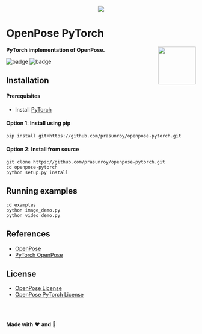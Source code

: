<p align='center'>
  <img src='https://github.com/prasunroy/openpose-pytorch/raw/master/assets/image_1.jpg' />
</p>

# OpenPose PyTorch
**PyTorch implementation of OpenPose.**
<img align='right' height='100' src='https://github.com/prasunroy/openpose-pytorch/blob/master/assets/logo.png' />

![badge](https://github.com/prasunroy/openpose-pytorch/blob/master/assets/badge_1.svg)
![badge](https://github.com/prasunroy/openpose-pytorch/blob/master/assets/badge_2.svg)

## Installation
#### Prerequisites
* Install [PyTorch](https://pytorch.org/get-started/locally/)
#### Option 1: Install using pip
```
pip install git+https://github.com/prasunroy/openpose-pytorch.git
```
#### Option 2: Install from source
```
git clone https://github.com/prasunroy/openpose-pytorch.git
cd openpose-pytorch
python setup.py install
```

## Running examples
```
cd examples
python image_demo.py
python video_demo.py
```

## References
* [OpenPose](https://github.com/CMU-Perceptual-Computing-Lab/openpose)
* [PyTorch OpenPose](https://github.com/Hzzone/pytorch-openpose)

## License
* [OpenPose License](https://github.com/CMU-Perceptual-Computing-Lab/openpose/blob/master/LICENSE)
* [OpenPose PyTorch License](https://github.com/prasunroy/openpose-pytorch/blob/master/LICENSE)

<br />
<br />

**Made with** :heart: **and** :pizza:

